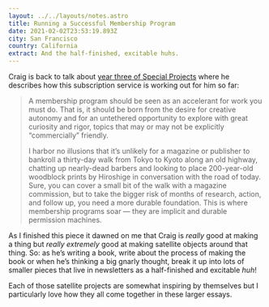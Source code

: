 ```yaml
---
layout: ../../layouts/notes.astro
title: Running a Successful Membership Program
date: 2021-02-02T23:53:19.893Z
city: San Francisco
country: California
extract: And the half-finished, excitable huhs.
---
```


Craig is back to talk about [year three of Special Projects](https://craigmod.com/essays/successful_memberships/) where he describes how this subscription service is working out for him so far:

> A membership program should be seen as an accelerant for work you must do. That is, it should be born from the desire for creative autonomy and for an untethered opportunity to explore with great curiosity and rigor, topics that may or may not be explicitly “commercially” friendly.
>
> I harbor no illusions that it’s unlikely for a magazine or publisher to bankroll a thirty-day walk from Tokyo to Kyoto along an old highway, chatting up nearly-dead barbers and looking to place 200-year-old woodblock prints by Hiroshige in conversation with the road of today. Sure, you can cover a small bit of the walk with a magazine commission, but to take the bigger risk of months of research, action, and follow up, you need a more durable foundation. This is where membership programs soar — they are implicit and durable permission machines.

As I finished this piece it dawned on me that Craig is _really_ good at making a thing but _really extremely_ good at making satellite objects around that thing. So: as he’s writing a book, write about the process of making the book or when he’s thinking a big gnarly thought, break it up into lots of smaller pieces that live in newsletters as a half-finished and excitable _huh_!

Each of those satellite projects are somewhat inspiring by themselves but I particularly love how they all come together in these larger essays.
